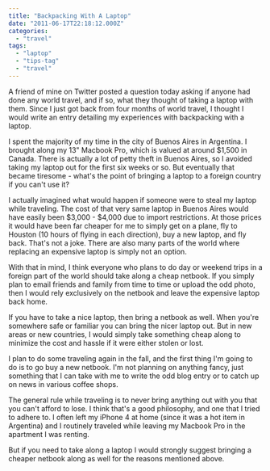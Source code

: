 ```yaml
---
title: "Backpacking With A Laptop"
date: "2011-06-17T22:18:12.000Z"
categories: 
  - "travel"
tags: 
  - "laptop"
  - "tips-tag"
  - "travel"
---
```


A friend of mine on Twitter posted a question today asking if anyone had done any world travel, and if so, what they thought of taking a laptop with them. Since I just got back from four months of world travel, I thought I would write an entry detailing my experiences with backpacking with a laptop.

I spent the majority of my time in the city of Buenos Aires in Argentina. I brought along my 13" Macbook Pro, which is valued at around $1,500 in Canada. There is actually a lot of petty theft in Buenos Aires, so I avoided taking my laptop out for the first six weeks or so. But eventually that became tiresome - what's the point of bringing a laptop to a foreign country if you can't use it?

I actually imagined what would happen if someone were to steal my laptop while traveling. The cost of that very same laptop in Buenos Aires would have easily been $3,000 - $4,000 due to import restrictions. At those prices it would have been far cheaper for me to simply get on a plane, fly to Houston (10 hours of flying in each direction), buy a new laptop, and fly back. That's not a joke. There are also many parts of the world where replacing an expensive laptop is simply not an option.

With that in mind, I think everyone who plans to do day or weekend trips in a foreign part of the world should take along a cheap netbook. If you simply plan to email friends and family from time to time or upload the odd photo, then I would rely exclusively on the netbook and leave the expensive laptop back home.

If you have to take a nice laptop, then bring a netbook as well. When you're somewhere safe or familiar you can bring the nicer laptop out. But in new areas or new countries, I would simply take something cheap along to minimize the cost and hassle if it were either stolen or lost.

I plan to do some traveling again in the fall, and the first thing I'm going to do is to go buy a new netbook. I'm not planning on anything fancy, just something that I can take with me to write the odd blog entry or to catch up on news in various coffee shops.

The general rule while traveling is to never bring anything out with you that you can't afford to lose. I think that's a good philosophy, and one that I tried to adhere to. I often left my iPhone 4 at home (since it was a hot item in Argentina) and I routinely traveled while leaving my Macbook Pro in the apartment I was renting.

But if you need to take along a laptop I would strongly suggest bringing a cheaper netbook along as well for the reasons mentioned above.
